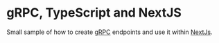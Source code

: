 # gRPC, TypeScript and NextJS

Small sample of how to create [gRPC](https://grpc.io)  endpoints and use it within [NextJs](https://nextjs.org).
